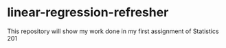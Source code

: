 # linear-regression-refresher

This repository will show my work done in my first assignment of Statistics 201
